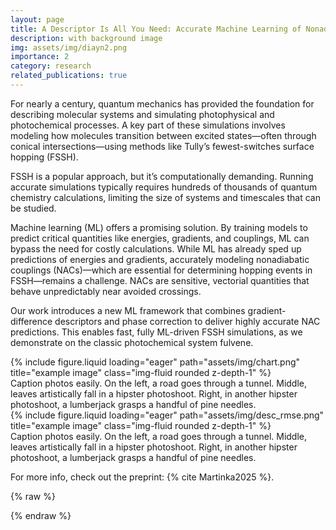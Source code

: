 ```yaml
---
layout: page
title: A Descriptor Is All You Need: Accurate Machine Learning of Nonadiabatic Coupling Vectors
description: with background image
img: assets/img/diayn2.png
importance: 2
category: research
related_publications: true
---
```


For nearly a century, quantum mechanics has provided the foundation for describing molecular systems and simulating photophysical and photochemical processes. A key part of these simulations involves modeling how molecules transition between excited states—often through conical intersections—using methods like Tully’s fewest-switches surface hopping (FSSH).

FSSH is a popular approach, but it’s computationally demanding. Running accurate simulations typically requires hundreds of thousands of quantum chemistry calculations, limiting the size of systems and timescales that can be studied.

Machine learning (ML) offers a promising solution. By training models to predict critical quantities like energies, gradients, and couplings, ML can bypass the need for costly calculations. While ML has already sped up predictions of energies and gradients, accurately modeling nonadiabatic couplings (NACs)—which are essential for determining hopping events in FSSH—remains a challenge. NACs are sensitive, vectorial quantities that behave unpredictably near avoided crossings.

Our work introduces a new ML framework that combines gradient-difference descriptors and phase correction to deliver highly accurate NAC predictions. This enables fast, fully ML-driven FSSH simulations, as we demonstrate on the classic photochemical system fulvene.

<div class="row">
    <div class="col-sm mt-3 mt-md-0">
        {% include figure.liquid loading="eager" path="assets/img/chart.png" title="example image" class="img-fluid rounded z-depth-1" %}
    </div>
</div>
<div class="caption">
    Caption photos easily. On the left, a road goes through a tunnel. Middle, leaves artistically fall in a hipster photoshoot. Right, in another hipster photoshoot, a lumberjack grasps a handful of pine needles.
</div>
<div class="row">
    <div class="col-sm mt-3 mt-md-0">
        {% include figure.liquid loading="eager" path="assets/img/desc_rmse.png" title="example image" class="img-fluid rounded z-depth-1" %}
    </div>
</div>
<div class="caption">
    Caption photos easily. On the left, a road goes through a tunnel. Middle, leaves artistically fall in a hipster photoshoot. Right, in another hipster photoshoot, a lumberjack grasps a handful of pine needles.
</div>

For more info, check out the preprint: {% cite Martinka2025 %}.

{% raw %}

{% endraw %}
